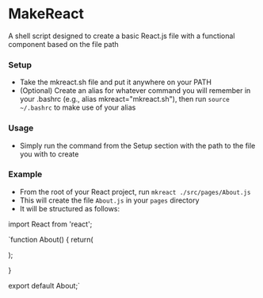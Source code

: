 # MakeReact
A shell script designed to create a basic React.js file with a functional component based on the file path

### Setup
* Take the mkreact.sh file and put it anywhere on your PATH
* (Optional) Create an alias for whatever command you will remember in your .bashrc (e.g., alias mkreact="mkreact.sh"), then run `source ~/.bashrc` to make use of your alias

### Usage
* Simply run the command from the Setup section with the path to the file you with to create

### Example
* From the root of your React project, run `mkreact ./src/pages/About.js`
* This will create the file `About.js` in your `pages` directory
* It will be structured as follows:

import React from 'react';

`function About() {
	return(
		<div>
		</div>
	);

}

export default About;`
